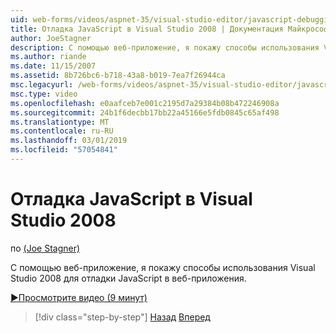 ```yaml
---
uid: web-forms/videos/aspnet-35/visual-studio-editor/javascript-debugging-in-visual-studio-2008
title: Отладка JavaScript в Visual Studio 2008 | Документация Майкрософт
author: JoeStagner
description: С помощью веб-приложение, я покажу способы использования Visual Studio 2008 для отладки JavaScript в веб-приложения.
ms.author: riande
ms.date: 11/15/2007
ms.assetid: 8b726bc6-b718-43a8-b019-7ea7f26944ca
msc.legacyurl: /web-forms/videos/aspnet-35/visual-studio-editor/javascript-debugging-in-visual-studio-2008
msc.type: video
ms.openlocfilehash: e0aafceb7e001c2195d7a29384b08b472246908a
ms.sourcegitcommit: 24b1f6decbb17bb22a45166e5fdb0845c65af498
ms.translationtype: MT
ms.contentlocale: ru-RU
ms.lasthandoff: 03/01/2019
ms.locfileid: "57054841"
---
```

<a name="javascript-debugging-in-visual-studio-2008"></a>Отладка JavaScript в Visual Studio 2008
====================
по [(Joe Stagner)](https://github.com/JoeStagner)

С помощью веб-приложение, я покажу способы использования Visual Studio 2008 для отладки JavaScript в веб-приложения.

[&#9654;Просмотрите видео (9 минут)](https://channel9.msdn.com/Blogs/ASP-NET-Site-Videos/javascript-debugging-in-visual-studio-2008)

> [!div class="step-by-step"]
> [Назад](javascript-intellisense-support-in-visual-studio-2008.md)
> [Вперед](multi-targeting-support-in-visual-studio-2008.md)

